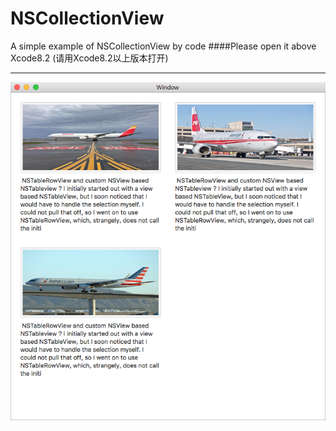 # NSCollectionView
A simple example of NSCollectionView by code 
####Please open it above Xcode8.2 (请用Xcode8.2以上版本打开)
***

![图片](https://github.com/shibiao/NSCollectionView/blob/master/1.png)
